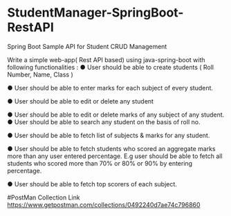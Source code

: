 # StudentManager-SpringBoot-RestAPI
Spring Boot Sample API for Student CRUD Management

Write a simple web-app( Rest API based) using java-spring-boot with following
functionalities :
● User should be able to create students ( Roll Number, Name, Class )

● User should be able to enter marks for each subject of every student.

● User should be able to edit or delete any student

● User should be able to edit or delete marks of any subject of any student.
\
● User should be able to search any student on the basis of roll no.

● User should be able to fetch list of subjects & marks for any student.

● User should be able to fetch students who scored an aggregate marks more than any
user entered percentage. E.g user should be able to fetch all students who scored
more than 70% or 80% or 90% by entering percentage.

● User should be able to fetch top scorers of each subject.


#PostMan Collection Link
https://www.getpostman.com/collections/0492240d7ae74c796860